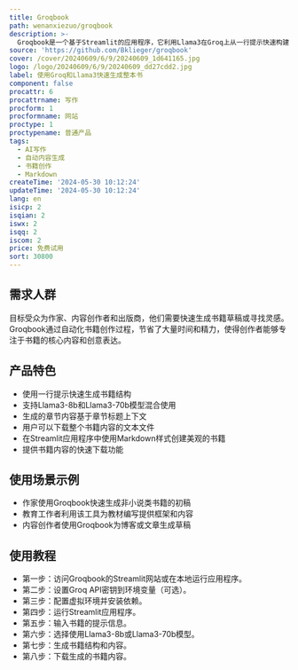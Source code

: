 ```yaml
---
title: Groqbook
path: wenanxiezuo/groqbook
description: >-
  Groqbook是一个基于Streamlit的应用程序，它利用Llama3在Groq上从一行提示快速构建书籍。它适用于非小说类书籍的创作，并能在几秒钟内生成每一章节。该应用程序混合使用Llama3-8b和Llama3-70b模型，利用较大的模型生成结构，较小的模型创造内容。目前，模型仅使用章节标题的上下文来生成章节内容。未来，这将扩展到书籍的完整上下文，以允许Groqbook生成高质量的小说书籍。
source: 'https://github.com/Bklieger/groqbook'
cover: /cover/20240609/6/9/20240609_1d641165.jpg
logo: /logo/20240609/6/9/20240609_dd27cdd2.jpg
label: 使用Groq和Llama3快速生成整本书
component: false
procattr: 6
procattrname: 写作
procform: 1
procformname: 网站
proctype: 1
proctypename: 普通产品
tags:
  - AI写作
  - 自动内容生成
  - 书籍创作
  - Markdown
createTime: '2024-05-30 10:12:24'
updateTime: '2024-05-30 10:12:24'
lang: en
isicp: 2
isqian: 2
iswx: 2
isqq: 2
iscom: 2
price: 免费试用
sort: 30800
---
```




## 需求人群
目标受众为作家、内容创作者和出版商，他们需要快速生成书籍草稿或寻找灵感。Groqbook通过自动化书籍创作过程，节省了大量时间和精力，使得创作者能够专注于书籍的核心内容和创意表达。

## 产品特色
* 使用一行提示快速生成书籍结构
* 支持Llama3-8b和Llama3-70b模型混合使用
* 生成的章节内容基于章节标题上下文
* 用户可以下载整个书籍内容的文本文件
* 在Streamlit应用程序中使用Markdown样式创建美观的书籍
* 提供书籍内容的快速下载功能

## 使用场景示例
* 作家使用Groqbook快速生成非小说类书籍的初稿
* 教育工作者利用该工具为教材编写提供框架和内容
* 内容创作者使用Groqbook为博客或文章生成草稿

## 使用教程
* 第一步：访问Groqbook的Streamlit网站或在本地运行应用程序。
* 第二步：设置Groq API密钥到环境变量（可选）。
* 第三步：配置虚拟环境并安装依赖。
* 第四步：运行Streamlit应用程序。
* 第五步：输入书籍的提示信息。
* 第六步：选择使用Llama3-8b或Llama3-70b模型。
* 第七步：生成书籍结构和内容。
* 第八步：下载生成的书籍内容。

  
